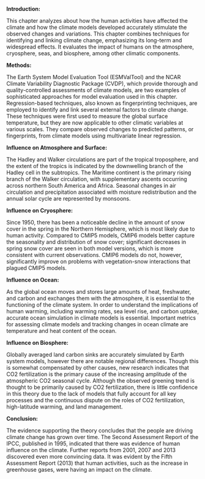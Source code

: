 **Introduction:**

This chapter analyzes about how the human activities have affected the climate and how the climate models developed accurately stimulate the observed changes and variations. This chapter combines techniques for identifying and linking climate change, emphasizing its long-term and widespread effects. It evaluates the impact of humans on the atmosphere, cryosphere, seas, and biosphere, among other climatic components.

**Methods:**

The Earth System Model Evaluation Tool (ESMValTool) and the NCAR Climate Variability Diagnostic Package (CVDP), which provide thorough and quality-controlled assessments of climate models, are two examples of sophisticated approaches for model evaluation used in this chapter. Regression-based techniques, also known as fingerprinting techniques, are employed to identify and link several external factors to climate change. These techniques were first used to measure the global surface temperature, but they are now applicable to other climatic variables at various scales. They compare observed changes to predicted patterns, or fingerprints, from climate models using multivariate linear regression.

**Influence on Atmosphere and Surface:**

The Hadley and Walker circulations are part of the tropical troposphere, and the extent of the tropics is indicated by the downwelling branch of the Hadley cell in the subtropics. The Maritime continent is the primary rising branch of the Walker circulation, with supplementary ascents occurring across northern South America and Africa. Seasonal changes in air circulation and precipitation associated with moisture redistribution and the annual solar cycle are represented by monsoons.

**Influence on Cryosphere:**

Since 1950, there has been a noticeable decline in the amount of snow cover in the spring in the Northern Hemisphere, which is most likely due to human activity. Compared to CMIP5 models, CMIP6 models better capture the seasonality and distribution of snow cover; significant decreases in spring snow cover are seen in both model versions, which is more consistent with current observations. CMIP6 models do not, however, significantly improve on problems with vegetation-snow interactions that plagued CMIP5 models.

**Influence on Ocean:**

As the global ocean moves and stores large amounts of heat, freshwater, and carbon and exchanges them with the atmosphere, it is essential to the functioning of the climate system. In order to understand the implications of human warming, including warming rates, sea level rise, and carbon uptake, accurate ocean simulation in climate models is essential. Important metrics for assessing climate models and tracking changes in ocean climate are temperature and heat content of the ocean.

**Influence on Biosphere:**

Globally averaged land carbon sinks are accurately simulated by Earth system models, however there are notable regional differences. Though this is somewhat compensated by other causes, new research indicates that CO2 fertilization is the primary cause of the increasing amplitude of the atmospheric CO2 seasonal cycle. Although the observed greening trend is thought to be primarily caused by CO2 fertilization, there is little confidence in this theory due to the lack of models that fully account for all key processes and the continuous dispute on the roles of CO2 fertilization, high-latitude warming, and land management.

**Conclusion:**

The evidence supporting the theory concludes that the people are driving climate change has grown over time. The Second Assessment Report of the IPCC, published in 1995, indicated that there was evidence of human influence on the climate. Further reports from 2001, 2007 and 2013 discovered even more convincing data. It was evident by the Fifth Assessment Report (2013) that human activities, such as the increase in greenhouse gases, were having an impact on the climate. 
